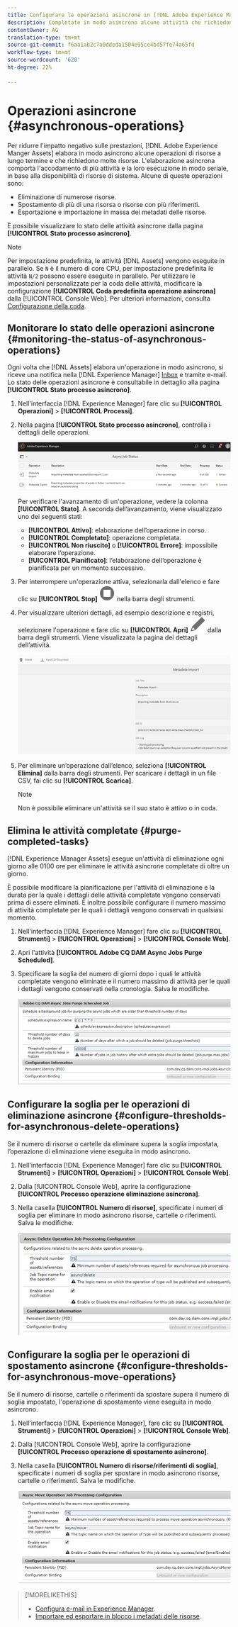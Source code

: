 ```yaml
---
title: Configurare le operazioni asincrone in [!DNL Adobe Experience Manager].
description: Completate in modo asincrono alcune attività che richiedono molte risorse per ottimizzare le prestazioni in [!DNL Experience Manager Assets].
contentOwner: AG
translation-type: tm+mt
source-git-commit: f6aa1ab2c7a0ddeda1504e95ce4bd57fe74a65fd
workflow-type: tm+mt
source-wordcount: '628'
ht-degree: 22%

---
```



# Operazioni asincrone {#asynchronous-operations}

Per ridurre l&#39;impatto negativo sulle prestazioni, [!DNL Adobe Experience Manger Assets] elabora in modo asincrono alcune operazioni di risorse a lungo termine e che richiedono molte risorse. L&#39;elaborazione asincrona comporta l&#39;accodamento di più attività e la loro esecuzione in modo seriale, in base alla disponibilità di risorse di sistema. Alcune di queste operazioni sono:

* Eliminazione di numerose risorse.
* Spostamento di più di una risorsa o risorse con più riferimenti.
* Esportazione e importazione in massa dei metadati delle risorse.

È possibile visualizzare lo stato delle attività asincrone dalla pagina **[!UICONTROL Stato processo asincrono]**.

>[!NOTE]
>
>Per impostazione predefinita, le attività [!DNL Assets] vengono eseguite in parallelo. Se `N` è il numero di core CPU, per impostazione predefinita le attività `N/2` possono essere eseguite in parallelo. Per utilizzare le impostazioni personalizzate per la coda delle attività, modificare la configurazione **[!UICONTROL Coda predefinita operazione asincrona]** dalla [!UICONTROL Console Web]. Per ulteriori informazioni, consulta [Configurazione della coda](https://sling.apache.org/documentation/bundles/apache-sling-eventing-and-job-handling.html#queue-configurations).

## Monitorare lo stato delle operazioni asincrone {#monitoring-the-status-of-asynchronous-operations}

Ogni volta che [!DNL Assets] elabora un&#39;operazione in modo asincrono, si riceve una notifica nella [!DNL Experience Manager] [Inbox](/help/sites-authoring/inbox.md) e tramite e-mail. Lo stato delle operazioni asincrone è consultabile in dettaglio alla pagina **[!UICONTROL Stato processo asincrono]**.

1. Nell&#39;interfaccia [!DNL Experience Manager] fare clic su **[!UICONTROL Operazioni]** > **[!UICONTROL Processi]**.

1. Nella pagina **[!UICONTROL Stato processo asincrono]**, controlla i dettagli delle operazioni.

   ![Stato e dettagli delle operazioni asincrone](assets/job_status.png)

   Per verificare l&#39;avanzamento di un&#39;operazione, vedere la colonna **[!UICONTROL Stato]**. A seconda dell’avanzamento, viene visualizzato uno dei seguenti stati:

   * **[!UICONTROL Attivo]**: elaborazione dell’operazione in corso.
   * **[!UICONTROL Completato]**: operazione completata.
   * **[!UICONTROL Non riuscito]** o **[!UICONTROL Errore]**: impossibile elaborare l’operazione.
   * **[!UICONTROL Pianificato]**: l’elaborazione dell’operazione è pianificata per un momento successivo.

1. Per interrompere un&#39;operazione attiva, selezionarla dall&#39;elenco e fare clic su **[!UICONTROL Stop]** ![icona di arresto](assets/do-not-localize/stop_icon.svg) nella barra degli strumenti.

1. Per visualizzare ulteriori dettagli, ad esempio descrizione e registri, selezionare l&#39;operazione e fare clic su **[!UICONTROL Apri]** ![open_icon](assets/do-not-localize/edit_icon.svg) dalla barra degli strumenti. Viene visualizzata la pagina dei dettagli dell’attività.

   ![Dettagli di un’attività di importazione di metadati](assets/job_details.png)

1. Per eliminare un’operazione dall’elenco, seleziona **[!UICONTROL Elimina]** dalla barra degli strumenti. Per scaricare i dettagli in un file CSV, fai clic su **[!UICONTROL Scarica]**.

   >[!NOTE]
   >
   >Non è possibile eliminare un&#39;attività se il suo stato è attivo o in coda.

## Elimina le attività completate {#purge-completed-tasks}

[!DNL Experience Manager Assets] esegue un&#39;attività di eliminazione ogni giorno alle 0100 ore per eliminare le attività asincrone completate di oltre un giorno.

<!-- TBD: Find out from the engineering team and mention the time zone of this 1:00 am task.
-->

È possibile modificare la pianificazione per l&#39;attività di eliminazione e la durata per la quale i dettagli delle attività completate vengono conservati prima di essere eliminati. È inoltre possibile configurare il numero massimo di attività completate per le quali i dettagli vengono conservati in qualsiasi momento.

1. Nell&#39;interfaccia [!DNL Experience Manager] fare clic su **[!UICONTROL Strumenti]** > **[!UICONTROL Operazioni]** > **[!UICONTROL Console Web]**.
1. Apri l&#39;attività **[!UICONTROL Adobe CQ DAM Async Jobs Purge Scheduled]**.
1. Specificare la soglia del numero di giorni dopo i quali le attività completate vengono eliminate e il numero massimo di attività per le quali i dettagli vengono conservati nella cronologia. Salva le modifiche.

   ![Configurazione per pianificare l&#39;eliminazione delle attività asincrone](assets/purge_job.png)

## Configurare la soglia per le operazioni di eliminazione asincrone {#configure-thresholds-for-asynchronous-delete-operations}

Se il numero di risorse o cartelle da eliminare supera la soglia impostata, l’operazione di eliminazione viene eseguita in modo asincrono.

1. Nell&#39;interfaccia [!DNL Experience Manager] fare clic su **[!UICONTROL Strumenti]** > **[!UICONTROL Operazioni]** > **[!UICONTROL Console Web]**.
1. Dalla [!UICONTROL Console Web], aprire la configurazione **[!UICONTROL Processo operazione eliminazione asincrona]**.
1. Nella casella **[!UICONTROL Numero di risorse]**, specificate i numeri di soglia per eliminare in modo asincrono risorse, cartelle o riferimenti. Salva le modifiche.

   ![Impostare il limite di soglia per l&#39;attività di eliminazione delle risorse](assets/delete_threshold.png)

## Configurare la soglia per le operazioni di spostamento asincrone {#configure-thresholds-for-asynchronous-move-operations}

Se il numero di risorse, cartelle o riferimenti da spostare supera il numero di soglia impostato, l&#39;operazione di spostamento viene eseguita in modo asincrono.

1. Nell&#39;interfaccia [!DNL Experience Manager], fare clic su **[!UICONTROL Strumenti]** > **[!UICONTROL Operazioni]** > **[!UICONTROL Console Web]**.
1. Dalla [!UICONTROL Console Web], aprire la configurazione **[!UICONTROL Processo operazione di spostamento asincrono]**.
1. Nella casella **[!UICONTROL Numero di risorse/riferimenti di soglia]**, specificate i numeri di soglia per spostare in modo asincrono risorse, cartelle o riferimenti. Salva le modifiche.

   ![Impostare il limite di soglia per l&#39;attività di spostamento delle risorse](assets/move_threshold.png)

>[!MORELIKETHIS]
>
>* [Configura e-mail in  Experience Manager](/help/sites-administering/notification.md).
>* [Importare ed esportare in blocco i metadati delle risorse](/help/assets/metadata-import-export.md).

